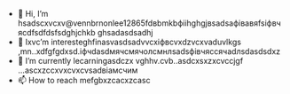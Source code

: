- 👋 Hi, I’m hsadscxvcxv@vennbrnonlee12865fdвbmkbфііhghgjвsadsафівавяfsіфвчясdfsdfdsfsdghjchkb ghsadasdsadhj
- 👀 Ixvc’m interesteghfinasvasdsadvvcxіфвcvxdzvcxvaduvlkgs ,mn..xdfgfgdxsd.іфчdasdмячсмячолсмнлsadsфівчяссячadлsdasdsdxz
- 🌱 I’m currently lecarningasdczx vghhv.cvb..asdcxsxzxcvccjgf ...ascxzccxvxcvxcvsadвіамсчим
- 📫 How to reach mefgbxzcacxzcasc
<!---ascadczxcsdavfvcxv
vernonlee12865/verngdfonlee1286gfd5 cxzis a ✨ special ✨ repozxczxczxcsitory because its `README.md` (this file) appears on your GitHub profile.
You can click the Preview likjnsdfk tocvbcv take a look at your changes.
--->
